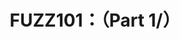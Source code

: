 ---
title: "FUZZ101：（Part 1/）"
excerpt: ''

collection: practice
category: '101'
permalink: /practice/fuzz101-1
tags: 
  - fuzz

layout: single
read_time: true
author_profile: false
comments: true
share: true
related: true
---
